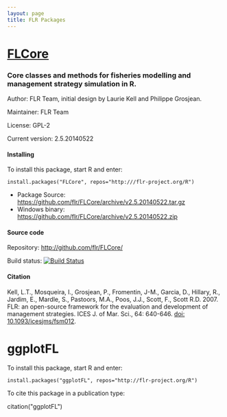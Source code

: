 ```yaml
---
layout: page
title: FLR Packages
---
```


# [FLCore](http://flr-project.org/FLCore)

### Core classes and methods for fisheries modelling and management strategy simulation in R.

Author: FLR Team, initial design by Laurie Kell and Philippe Grosjean.

Maintainer: FLR Team <flr-team at flr-project.org>

License: GPL-2

Current version: 2.5.20140522

#### Installing

To install this package, start R and enter:

	install.packages("FLCore", repos="http:///flr-project.org/R")

- Package Source: <https://github.com/flr/FLCore/archive/v2.5.20140522.tar.gz>
- Windows binary: <https://github.com/flr/FLCore/archive/v2.5.20140522.zip>

#### Source code

Repository: <http://github.com/flr/FLCore/>

Build status: [![Build Status](https://travis-ci.org/flr/FLCore.svg?branch=master)](https://travis-ci.org/flr/FLCore)


#### Citation

Kell, L.T., Mosqueira, I., Grosjean, P., Fromentin, J-M., Garcia, D., Hillary, R., Jardim, E., Mardle, S., Pastoors, M.A., Poos, J.J., Scott, F., Scott R.D. 2007. FLR: an open-source framework for the evaluation and development of management strategies. ICES J. of Mar. Sci., 64: 640-646. [doi: 10.1093/icesjms/fsm012](dx.doi.org/10.1093/icesjms/fsm012).


# ggplotFL

To install this package, start R and enter:

	install.packages("ggplotFL", repos="http://flr-project.org/R")

To cite this package in a publication type:

  citation("ggplotFL")

